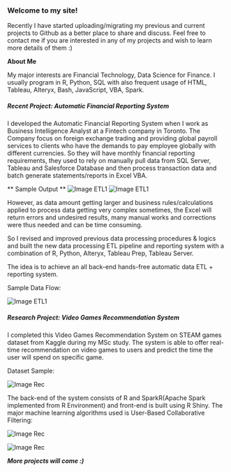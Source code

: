 ### Welcome to my site! 

Recently I have started uploading/migrating my previous and current projects to Github as a better place to share and discuss. Feel free to contact me if you are interested in any of my projects and wish to learn more details of them :) 

**About Me**

My major interests are Financial Technology, Data Science for Finance. I usually program in R, Python, SQL with also frequent usage of HTML, Tableau, Alteryx, Bash, JavaScript, VBA, Spark. 


##### Recent Project: Automatic Financial Reporting System

I developed the Automatic Financial Reporting System when I work as Business Intelligence Analyst at a Fintech company in Toronto. The Company focus on foreign exchange trading and providing global payroll services to clients who have the demands to pay employee globally with different currencies. So they will have monthly financial reporting requirements, they used to rely on manually pull data from SQL Server, Tableau and Salesforce Database and then process transaction data and batch generate statements/reports in Excel VBA. 

** Sample Output **
![Image ETL1](https://monsieurrd.github.io/RS-Cover.jpg)
![Image ETL1](https://monsieurrd.github.io/RS-List.jpg)

However, as data amount getting larger and business rules/calculations applied to process data getting very complex sometimes, the Excel will return errors and undesired results, many manual works and corrections were thus needed and can be time consuming.

So I revised and improved previous data processing procedures & logics and built the new data processing ETL pipeline and reporting system with a combination of R, Python, Alteryx, Tableau Prep, Tableau Server.

The idea is to achieve an all back-end hands-free automatic data ETL + reporting system.

Sample Data Flow:

![Image ETL1](https://monsieurrd.github.io/Prep1.png)


##### Research Project: Video Games Recommendation System 

I completed this Video Games Recommendation System on STEAM games dataset from Kaggle during my MSc study. The system is able to offer real-time recommendation on video games to users and predict the time the user will spend on specific game. 

Dataset Sample:

![Image Rec](https://monsieurrd.github.io/Data-Rec.png)


The back-end of the system consists of R and SparkR(Apache Spark implemented from R Environment) and front-end is built using R Shiny. The major machine learning algorithms used is User-Based Collaborative Filtering:

![Image Rec](https://monsieurrd.github.io/Front-Rec.png)

![Image Rec](https://monsieurrd.github.io/Back-Rec.png)


_**More projects will come :)**_



